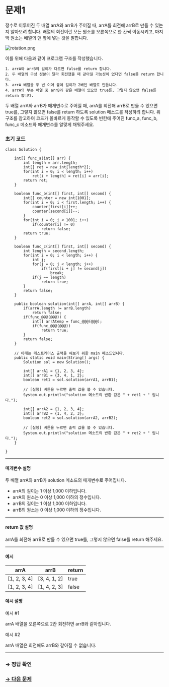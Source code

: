 # 문제1

정수로 이루어진 두 배열 arrA와 arrB가 주어질 때, arrA를 회전해 arrB로 만들 수 있는지 알아보려 합니다. 배열의 회전이란 모든 원소를 오른쪽으로 한 칸씩 이동시키고, 마지막 원소는 배열의 맨 앞에 넣는 것을 말합니다.

 ![rotation.png](https://grepp-programmers.s3.amazonaws.com/files/ybm/50aabfa035/b041b68c-8e36-4f50-9b3f-2e097cd872a3.png)

이를 위해 다음과 같이 프로그램 구조를 작성했습니다.

~~~
1. arrA와 arrB의 길이가 다르면 false를 return 합니다.
2. 두 배열의 구성 성분이 달라 회전했을 때 같아질 가능성이 없다면 false를 return 합니다.
3. arrA 배열을 두 번 이어 붙여 길이가 2배인 배열로 만듭니다.
4. arrA의 부분 배열 중 arrB와 같은 배열이 있으면 true를, 그렇지 않으면 false를 return 합니다.
~~~

두 배열 arrA와 arrB가 매개변수로 주어질 때, arrA를 회전해 arrB로 만들 수 있으면 true를, 그렇지 않으면 false를 return 하도록 solution 메소드를 작성하려 합니다. 위 구조를 참고하여 코드가 올바르게 동작할 수 있도록 빈칸에 주어진 func_a, func_b, func_c 메소드와 매개변수를 알맞게 채워주세요.

### 초기 코드

```
class Solution {

    int[] func_a(int[] arr) {
        int length = arr.length;
        int[] ret = new int[length*2];
        for(int i = 0; i < length; i++)
            ret[i + length] = ret[i] = arr[i];
        return ret;
    }
    
    boolean func_b(int[] first, int[] second) {
        int[] counter = new int[1001];
        for(int i = 0; i < first.length; i++) {
            counter[first[i]]++;
            counter[second[i]]--;
        }
        for(int i = 0; i < 1001; i++)
            if(counter[i] != 0)
                return false;
        return true;
    }
    
    boolean func_c(int[] first, int[] second) {
        int length = second.length;
        for(int i = 0; i < length; i++) {
            int j;
            for(j = 0; j < length; j++)
                if(first[i + j] != second[j])
                    break;
            if(j == length)
                return true;
        }
        return false;
    }

    public boolean solution(int[] arrA, int[] arrB) {
        if(arrA.length != arrB.length)
            return false;
        if(func_@@@(@@@)) {
            int[] arrAtemp = func_@@@(@@@);
            if(func_@@@(@@@))
                return true;
        }
        return false;
    }

    // 아래는 테스트케이스 출력을 해보기 위한 main 메소드입니다.
    public static void main(String[] args) {
        Solution sol = new Solution();

        int[] arrA1 = {1, 2, 3, 4};
        int[] arrB1 = {3, 4, 1, 2};
        boolean ret1 = sol.solution(arrA1, arrB1);

        // [실행] 버튼을 누르면 출력 값을 볼 수 있습니다.
        System.out.println("solution 메소드의 반환 값은 " + ret1 + " 입니다.");

        int[] arrA2 = {1, 2, 3, 4};
        int[] arrB2 = {1, 4, 2, 3};
        boolean ret2 = sol.solution(arrA2, arrB2);

        // [실행] 버튼을 누르면 출력 값을 볼 수 있습니다.
        System.out.println("solution 메소드의 반환 값은 " + ret2 + " 입니다.");
    }
    
}
```

---

#### 매개변수 설명
두 배열 arrA와 arrB가 solution 메소드의 매개변수로 주어집니다.

* arrA의 길이는 1 이상 1,000 이하입니다.
* arrA의 원소는 0 이상 1,000 이하의 정수입니다.
* arrB의 길이는 1 이상 1,000 이하입니다.
* arrB의 원소는 0 이상 1,000 이하의 정수입니다.

---

#### return 값 설명
arrA를 회전해 arrB로 만들 수 있으면 true를, 그렇지 않으면 false를 return 해주세요.

---

#### 예시

| arrA         | arrB          | return |
|--------------|---------------|--------|
| [1, 2, 3, 4] | [3, 4, 1, 2]  | true   |
| [1, 2, 3, 4] | [1, 4, 2, 3]  | false  |

#### 예시 설명

예시 #1

arrA 배열을 오른쪽으로 2칸 회전하면 arrB와 같아집니다.

예시 #2

arrA 배열은 회전해도 arrB와 같아질 수 없습니다.

---

### → 정답 확인

### [→ 다음 문제](https://github.com/tnehf18/cosPro/blob/main/java/ex_1st/ex_1st_03/no_02/ "cosPro 1급 Java 3차 2번 문제")
